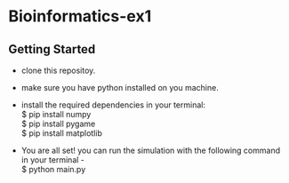 # Bioinformatics-ex1

## Getting Started
- clone this repositoy.
- make sure you have python installed on you machine.
- install the required dependencies in your terminal:
<br/> $ pip install numpy
<br/> $ pip install pygame
<br/> $ pip install matplotlib

- You are all set! you can run the simulation with the following command in your terminal - 
<br/> $ python main.py
